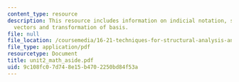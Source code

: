 ```yaml
---
content_type: resource
description: This resource includes information on indicial notation, summation convention,
  vectors and transformation of basis.
file: null
file_location: /coursemedia/16-21-techniques-for-structural-analysis-and-design-spring-2005/9c108fc07d748e15b4702250bd84f53a_unit2_math_aside.pdf
file_type: application/pdf
resourcetype: Document
title: unit2_math_aside.pdf
uid: 9c108fc0-7d74-8e15-b470-2250bd84f53a
---
```

